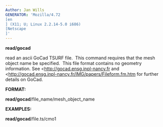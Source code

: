 ```yaml
---
Author: Jan Wills
GENERATOR: 'Mozilla/4.72 
[en
] (X11; U; Linux 2.2.14-5.0 i686) 
[Netscape
]'
---
```


 **read/gocad**

  read an ascii GoCad TSURF file.  This command requires that the mesh
  object name be specified.  This file format contains no geometry
  information. See <http://gocad.ensg.inpl-nancy.fr and
  <http://gocad.ensg.inpl-nancy.fr/IMG/papers/Fileform.fm.htm for
  further details on GoCad.


 **FORMAT:**

  **read/gocad**/file\_name/mesh\_object\_name

 **EXAMPLES:**

  **read/gocad**/file.ts/cmo1





